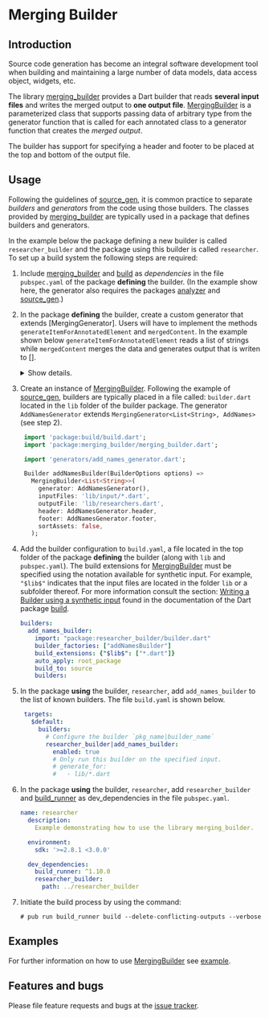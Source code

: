 
# Merging Builder


## Introduction

Source code generation has become an integral software development tool when building and maintaining a large number of data models, data access object, widgets, etc.

The library [merging_builder] provides a Dart builder that reads **several input files** and writes the merged output to **one output file**. [MergingBuilder] is a parameterized class that supports passing data of arbitrary type from the generator function that is called for each annotated class to a generator
function that creates the *merged output*.

The builder has support for specifying a header and footer to be placed at the top and bottom of the output file.


## Usage

Following the guidelines of [source_gen], it is common practice to separate *builders* and *generators* from the code using those builders. The classes provided by [merging_builder] are typically used in
a package that defines builders and generators.

In the example below the package defining a new builder is called `researcher_builder` and the package using this builder is called `researcher`. To set up a build system the following steps are required:

1. Include [merging_builder] and [build] as *dependencies* in the file `pubspec.yaml` of the package **defining** the builder. (In the example show here, the generator also requires the packages [analyzer] and [source_gen].)

2. In the package **defining** the builder, create a custom generator that extends [MergingGenerator]. Users will have to implement the methods `generateItemForAnnotatedElement` and `mergedContent`. In the example shown below `generateItemForAnnotatedElement` reads a list of strings while `mergedContent` merges the data and generates output that is writen to [].
   <details> <summary> Show details. </summary>

    ```Dart
    import 'dart:async';
    import 'package:analyzer/dart/element/element.dart';
    import 'package:build/src/builder/build_step.dart';
    import 'package:merging_builder/merging_builder.dart';
    import 'package:merging_builder/src/annotations/add_names.dart';
    import 'package:source_gen/source_gen.dart';
    import 'package:quote_buffer/quote_buffer.dart';

    /// Reads numbers from annotated classes and emits the sum.
    class AddNamesGenerator extends MergingGenerator<List<String>, AddNames> {
      /// Portion of source code included at the top of the generated file.
      /// Should be specified as header when constructing the merging builder.
      static String get header {
        return '/// Added names.';
      }

      /// Portion of source code included at the very bottom of the generated file.
      /// Should be specified as [footer] when constructing the merging builder.
      static String get footer {
        return '/// This is the footer.';
      }

      @override
      List<String> generateStreamItemForAnnotatedElement(
        Element element,
        ConstantReader annotation,
        BuildStep buildStep,
      ) {
        final List<String> result = [];
        if (element is ClassElement) {
          final nameObjects =
              element.getField('names')?.computeConstantValue()?.toListValue();
          if (nameObjects != null) {
            for (final nameObj in nameObjects) {
              result.add(nameObj.toStringValue());
            }
            return result;
          }
        }
        return null;
      }

      /// Returns merged content.
      @override
      FutureOr<String> mergedContent(Stream<List<String>> stream) async {
        final b = QuoteBuffer();
        int i = 0;
        final List<List<String>> allNames = [];
        // Iterate over stream:
        await for (final names in stream) {
          b.write('final name$i = [');
          b.writelnAllQ(names, separator2: ',');
          b.writeln('];');
          ++i;
          allNames.add(names);
        }

        b.writeln('');
        b.writeln('final List<List<String>> names = [');
        for (var names in allNames) {
          b.writeln('  [');
          b.writelnAllQ(names, separator2: ',');
          b.writeln('  ],');
        }
        b.writeln('];');
        return b.toString();
      }
    }
    ```

   </details>

3. Create an instance of [MergingBuilder]. Following the example of [source_gen], builders are typically placed in a file called: `builder.dart` located in the `lib` folder of the builder package. The generator `AddNamesGenerator` extends `MergingGenerator<List<String>, AddNames>` (see step 2).

    ```Dart
     import 'package:build/build.dart';
     import 'package:merging_builder/merging_builder.dart';

     import 'generators/add_names_generator.dart';

     Builder addNamesBuilder(BuilderOptions options) =>
       MergingBuilder<List<String>>(
         generator: AddNamesGenerator(),
         inputFiles: 'lib/input/*.dart',
         outputFile: 'lib/researchers.dart',
         header: AddNamesGenerator.header,
         footer: AddNamesGenerator.footer,
         sortAssets: false,
       );
    ```

4. Add the builder configuration to `build.yaml`, a file located in the top folder of the package **defining** the builder (along with `lib` and `pubspec.yaml`). The build extensions for [MergingBuilder] must be specified using the notation available for synthetic input. For example, `"$lib$"` indicates that the
input files are located in the folder `lib` or a subfolder thereof.
For more information consult the section: [Writing a Builder using a synthetic input] found in the documentation of the Dart package [build].

    ```Yaml
    builders:
      add_names_builder:
        import: "package:researcher_builder/builder.dart"
        builder_factories: ["addNamesBuilder"]
        build_extensions: {"$lib$": ["*.dart"]}
        auto_apply: root_package
        build_to: source
        builders:
    ```

5. In the package **using** the builder, `researcher`, add `add_names_builder` to the list of known builders. The file `build.yaml` is shown below.

    ```Yaml
     targets:
       $default:
         builders:
           # Configure the builder `pkg_name|builder_name`
           researcher_builder|add_names_builder:
             enabled: true
             # Only run this builder on the specified input.
             # generate_for:
             #   - lib/*.dart
    ```

6. In the package **using** the builder, `researcher`, add `researcher_builder` and [build_runner] as dev_dependencies in the file `pubspec.yaml`.

    ```Yaml
    name: researcher
      description:
        Example demonstrating how to use the library merging_builder.

      environment:
        sdk: '>=2.8.1 <3.0.0'

      dev_dependencies:
        build_runner: ^1.10.0
        researcher_builder:
          path: ../researcher_builder
    ```

7. Initiate the build process by using the command:
   ```console
   # pub run build_runner build --delete-conflicting-outputs --verbose
   ```

## Examples

For further information on how to use [MergingBuilder] see [example].

## Features and bugs

Please file feature requests and bugs at the [issue tracker].

[issue tracker]: https://github.com/simphotonics/generic_reader/issues

[analyzer]: https://pub.dev/packages/analyzer

[build]: https://pub.dev/packages/build

[build_runner]: https://pub.dev/packages/build_runner

[example]: example

[Generator]: https://pub.dev/documentation/source_gen/latest/source_gen/Generator-class.html

[GeneratorForAnnotation]: https://pub.dev/documentation/source_gen/latest/source_gen/GeneratorForAnnotation-class.html

[MergingBuilder]: https://pub.dev/packages/merging_builder

[merging_builder]: https://pub.dev/packages/merging_builder


[source_gen]: https://pub.dev/packages/source_gen

[source_gen_test]: https://pub.dev/packages/source_gen_test

[Writing a Builder using a synthetic input]: https://github.com/dart-lang/build/blob/master/docs/writing_an_aggregate_builder.md#writing-the-builder-using-a-synthetic-input

